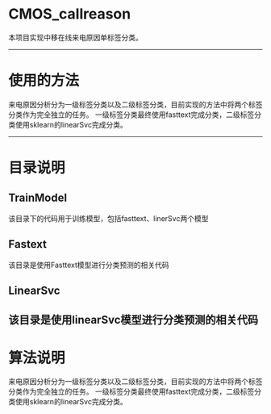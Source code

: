 # CMOS_callreason
  
  本项目实现中移在线来电原因单标签分类。

---
# 使用的方法

来电原因分析分为一级标签分类以及二级标签分类，目前实现的方法中将两个标签分类作为完全独立的任务。 一级标签分类最终使用fasttext完成分类，二级标签分类使用sklearn的linearSvc完成分类。  

---
# 目录说明
## TrainModel
该目录下的代码用于训练模型，包括fasttext、linerSvc两个模型
## Fastext
该目录是使用Fasttext模型进行分类预测的相关代码
## LinearSvc
该目录是使用linearSvc模型进行分类预测的相关代码
---
# 算法说明
来电原因分析分为一级标签分类以及二级标签分类，目前实现的方法中将两个标签分类作为完全独立的任务。 一级标签分类最终使用fasttext完成分类，二级标签分类使用sklearn的linearSvc完成分类。
